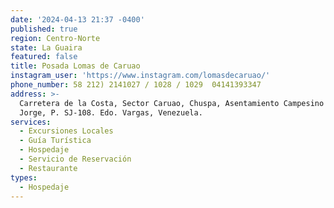 ```yaml
---
date: '2024-04-13 21:37 -0400'
published: true
region: Centro-Norte
state: La Guaira
featured: false
title: Posada Lomas de Caruao
instagram_user: 'https://www.instagram.com/lomasdecaruao/'
phone_number: 58 212) 2141027 / 1028 / 1029  04141393347
address: >-
  Carretera de la Costa, Sector Caruao, Chuspa, Asentamiento Campesino San
  Jorge, P. SJ-108. Edo. Vargas, Venezuela.
services:
  - Excursiones Locales
  - Guía Turística
  - Hospedaje
  - Servicio de Reservación
  - Restaurante
types:
  - Hospedaje
---
```



